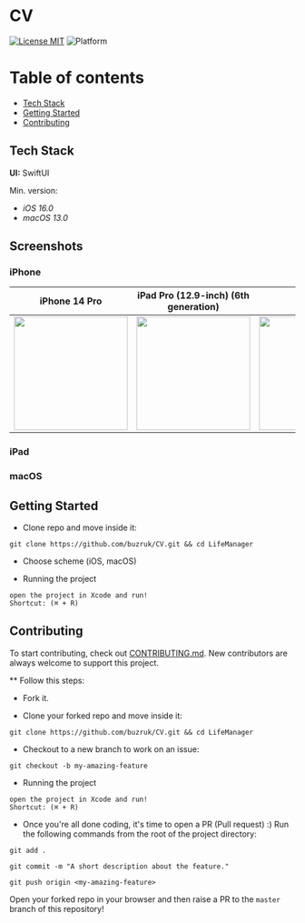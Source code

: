 # CV

[![License MIT](https://img.shields.io/badge/license-MIT-blue.svg)](LICENSE)
![Platform](https://img.shields.io/badge/platform-iOS%20|%20macOS%20-blue?style=flat)

# Table of contents
* [Tech Stack](#techstack)
* [Getting Started](#gettingstarted)
* [Contributing](#contributing)

## Tech Stack

**UI:** SwiftUI

Min. version: 
- *iOS 16.0* 
- *macOS 13.0*

## Screenshots

### iPhone

| iPhone 14 Pro | iPad Pro (12.9-inch) (6th generation) | macos |
|--|--|--|
|<img src="https://github.com/buzruk/CV/blob/master/screenshots/iPhone%2014%20Pro.gif" width="200">|<img src="https://github.com/buzruk/CV/blob/master/screenshots/iPad%20Pro%20(12.9-inch)%20(6th%20generation).gif" width="200">|<img src="https://github.com/buzruk/CV/blob/master/screenshots/macos.gif" width="200">|

### iPad

### macOS

## Getting Started
* Clone repo and move inside it:

`git clone https://github.com/buzruk/CV.git && cd LifeManager`

* Choose scheme (iOS, macOS)

* Running the project

`open the project in Xcode and run!`
<br/>
`Shortcut: (⌘ + R)`


## Contributing
To start contributing, check out [CONTRIBUTING.md](https://github.com/IEEE-VIT/ToDo-iOS/blob/master/contributing.md). New contributors are always welcome to support this project.

** Follow this steps:

* Fork it.

* Clone your forked repo and move inside it:

`git clone https://github.com/buzruk/CV.git && cd LifeManager`

* Checkout to a new branch to work on an issue:

`git checkout -b my-amazing-feature`

* Running the project

`open the project in Xcode and run!`
<br/>
`Shortcut: (⌘ + R)`

* Once you're all done coding, it's time to open a PR (Pull request) :)
Run the following commands from the root of the project directory:

`git add .`

`git commit -m "A short description about the feature."`

`git push origin <my-amazing-feature>`

Open your forked repo in your browser and then raise a PR to the `master` branch of this repository!